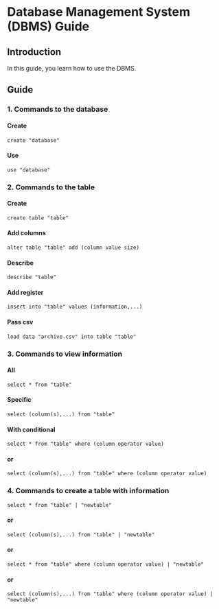 # Database Management System (DBMS) Guide

## Introduction

In this guide, you learn how to use the DBMS.

## Guide

### 1. Commands to the database

#### Create

```shell
create "database"
```

#### Use

```shell
use "database"
```

### 2. Commands to the table

#### Create

```shell
create table "table"
```

#### Add columns

```shell
alter table "table" add (column value size)
```

#### Describe

```shell
describe "table"
```

#### Add register

```shell
insert into "table" values (information,...)
```

#### Pass csv

```shell
load data "archive.csv" into table "table"
```

### 3. Commands to view information

#### All

```shell
select * from "table"
```

#### Specific

```shell
select (column(s),...) from "table"
```

#### With conditional

```shell
select * from "table" where (column operator value)
```

#### or

```shell
select (column(s),...) from "table" where (column operator value)
```

### 4. Commands to create a table with information

```shell
select * from "table" | "newtable"
```

#### or

```shell
select (column(s),...) from "table" | "newtable"
```

#### or

```shell
select * from "table" where (column operator value) | "newtable"
```

#### or

```shell
select (column(s),...) from "table" where (column operator value) | "newtable"
```
